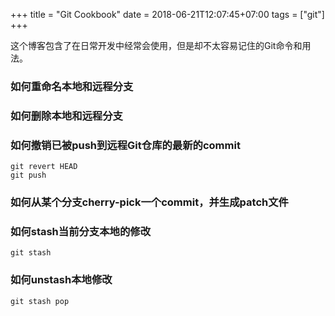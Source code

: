 +++
title = "Git Cookbook"
date = 2018-06-21T12:07:45+07:00
tags = ["git"]
+++

这个博客包含了在日常开发中经常会使用，但是却不太容易记住的Git命令和用法。

### 如何重命名本地和远程分支

### 如何删除本地和远程分支

### 如何撤销已被push到远程Git仓库的最新的commit
```
git revert HEAD
git push
```

### 如何从某个分支cherry-pick一个commit，并生成patch文件

### 如何stash当前分支本地的修改
```
git stash
```

### 如何unstash本地修改
```
git stash pop
```
